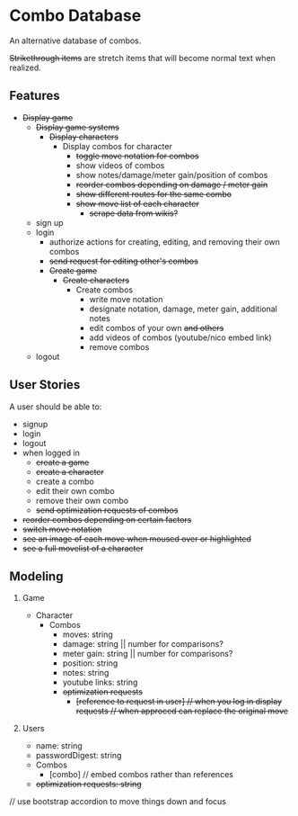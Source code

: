 # Combo Database
An alternative database of combos.

~~Strikethrough items~~ are stretch items that will become normal text when realized.

## Features
* ~~Display game~~
  * ~~Display game systems~~
    * ~~Display characters~~
      * Display combos for character
        * ~~toggle move notation for combos~~
        * show videos of combos
        * show notes/damage/meter gain/position of combos
        * ~~reorder combos depending on damage / meter gain~~
        * ~~show different routes for the same combo~~
        * ~~show move list of each character~~
          * ~~scrape data from wikis?~~
  * sign up
  * login
    * authorize actions for creating, editing, and removing their own combos
    * ~~send request for editing other's combos~~
    * ~~Create game~~
      * ~~Create characters~~
        * Create combos
          * write move notation
          * designate notation, damage, meter gain, additional notes
          * edit combos of your own ~~and others~~
          * add videos of combos (youtube/nico embed link)
          * remove combos
  * logout

## User Stories  
A user should be able to:
   * signup
   * login
   * logout
   * when logged in
     * ~~create a game~~
     * ~~create a character~~
     * create a combo
     * edit their own combo
     * remove their own combo
     * ~~send optimization requests of combos~~
   * ~~reorder combos depending on certain factors~~
   * ~~switch move notation~~
   * ~~see an image of each move when moused over or highlighted~~
   * ~~see a full movelist of a character~~

## Modeling			   
1. Game
   * Character
     * Combos
       * moves: string
        * damage: string || number for comparisons?
        * meter gain: string || number for comparisons?
        * position: string
        * notes: string
        * youtube links: string
        * ~~optimization requests~~
          * ~~[reference to request in user] // when you log in display requests // when approced can replace the original move~~

2. Users
   * name: string
   * passwordDigest: string
   * Combos
     * [combo] // embed combos rather than references
   * ~~optimization requests: string~~

// use bootstrap accordion to move things down and focus